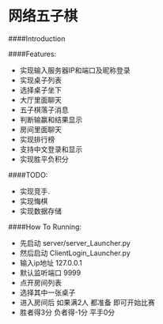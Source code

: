 # 网络五子棋
####Introduction

####Features:
* 实现输入服务器IP和端口及昵称登录
* 实现桌子列表
* 选择桌子坐下
* 大厅里面聊天
* 五子棋落子消息
* 判断输赢和结果显示
* 房间里面聊天
* 实现排行榜
* 支持中文登录和显示
* 实现胜平负积分

####TODO:
* 实现竞手.
* 实现悔棋
* 实现数据存储

####How To Running:
* 先启动 server/server_Launcher.py
* 然后启动 ClientLogin_Launcher.py
* 输入ip地址 127.0.0.1
* 默认监听端口 9999
* 点开房间列表
* 选择其中一张桌子
* 进入房间后 如果满2人 都准备 即可开始比赛
* 胜者得3分 负者得-1分 平手0分